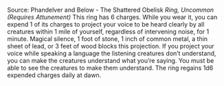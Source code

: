 Source: Phandelver and Below - The Shattered Obelisk
*Ring, Uncommon (Requires Attunement)*
This ring has 6 charges. While you wear it, you can expend 1 of its charges to project your voice to be heard clearly by all creatures within 1 mile of yourself, regardless of intervening noise, for 1 minute. Magical silence, 1 foot of stone, 1 inch of common metal, a thin sheet of lead, or 3 feet of wood blocks this projection. If you project your voice while speaking a language the listening creatures don’t understand, you can make the creatures understand what you’re saying. You must be able to see the creatures to make them understand. The ring regains 1d6 expended charges daily at dawn.